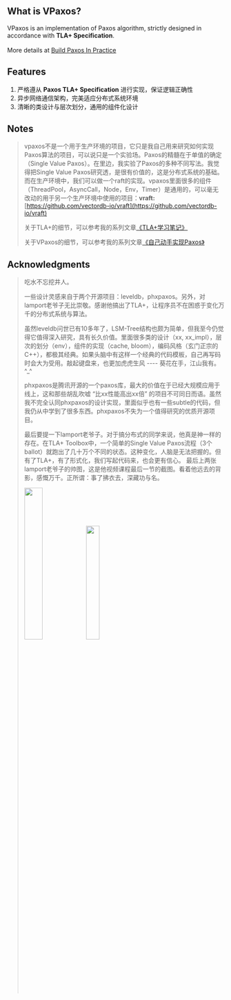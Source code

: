 
## What is VPaxos?

VPaxos is an implementation of Paxos algorithm, strictly designed in accordance with **TLA+ Specification**.
<br>
<br>
More details at [Build Paxos In Practice](http://vectordb.io)


## Features
1. 严格遵从 **Paxos TLA+ Specification** 进行实现，保证逻辑正确性
2. 异步网络通信架构，完美适应分布式系统环境
3. 清晰的类设计与层次划分，通用的组件化设计

## Notes
>vpaxos不是一个用于生产环境的项目，它只是我自己用来研究如何实现Paxos算法的项目，可以说只是一个实验场。Paxos的精髓在于单值的确定（Single Value Paxos）。在里边，我实验了Paxos的多种不同写法。我觉得把Single Value Paxos研究透，是很有价值的，这是分布式系统的基础。而在生产环境中，我们可以做一个raft的实现。vpaxos里面很多的组件（ThreadPool，AsyncCall，Node，Env，Timer）是通用的，可以毫无改动的用于另一个生产环境中使用的项目：**vraft:** [https://github.com/vectordb-io/vraft](https://github.com/vectordb-io/vraft)
>
>关于TLA+的细节，可以参考我的系列文章[《TLA+学习笔记》](http://vectordb.io)
>
>关于VPaxos的细节，可以参考我的系列文章[《自己动手实现Paxos》](http://vectordb.io)

## Acknowledgments

>吃水不忘挖井人。
>
>一些设计灵感来自于两个开源项目：leveldb，phxpaxos。另外，对lamport老爷子无比崇敬。感谢他搞出了TLA+，让程序员不在困惑于变化万千的分布式系统与算法。
>
>虽然leveldb问世已有10多年了，LSM-Tree结构也颇为简单，但我至今仍觉得它值得深入研究，具有长久价值。里面很多类的设计（xx, xx\_impl），层次的划分（env），组件的实现（cache, bloom），编码风格（玄门正宗的C++），都极其经典。如果头脑中有这样一个经典的代码模板，自己再写码时会大为受用。敲起键盘来，也更加虎虎生风 ---- 葵花在手，江山我有。^_^
>
>phxpaxos是腾讯开源的一个paxos库，最大的价值在于已经大规模应用于线上，这和那些胡乱吹嘘 “比xx性能高出xx倍” 的项目不可同日而语。虽然我不完全认同phxpaxos的设计实现，里面似乎也有一些subtle的代码，但我仍从中学到了很多东西。phxpaxos不失为一个值得研究的优质开源项目。
>
>最后要提一下lamport老爷子。对于搞分布式的同学来说，他真是神一样的存在。在TLA+ Toolbox中，一个简单的Single Value Paxos流程（3个ballot）就跑出了几十万个不同的状态。这种变化，人脑是无法把握的。但有了TLA+，有了形式化，我们写起代码来，也会更有信心。
>最后上两张lamport老爷子的帅图，这是他视频课程最后一节的截图。看着他远去的背影，感慨万千。正所谓：事了拂衣去，深藏功与名。
>
>
><img src="http://vectordb.io/images/lamport1.jpeg" width="30%">
><img src="http://vectordb.io/images/lamport2.jpeg" width="26%">
